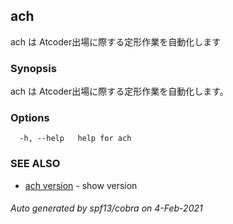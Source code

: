 ## ach

ach は Atcoder出場に際する定形作業を自動化します

### Synopsis

ach は Atcoder出場に際する定形作業を自動化します。

### Options

```
  -h, --help   help for ach
```

### SEE ALSO

* [ach version](ach_version.md)	 - show version

###### Auto generated by spf13/cobra on 4-Feb-2021
